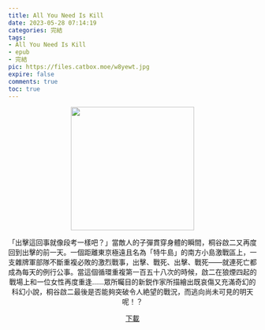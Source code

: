 ```yaml
---
title: All You Need Is Kill
date: 2023-05-28 07:14:19
categories: 完結
tags:
- All You Need Is Kill
- epub
- 完結
pic: https://files.catbox.moe/w8yewt.jpg
expire: false
comments: true
toc: true
---
```


<div style="text-align:center" class="kratos-post-content">

<img width="250px" src="https://files.catbox.moe/w8yewt.jpg">

<p>
「出擊這回事就像段考一樣吧？」當敵人的子彈貫穿身體的瞬間，桐谷啟二又再度回到出擊的前一天。一個距離東京極遠且名為「特牛島」的南方小島激戰區上，一支雜牌軍部隊不斷重複必敗的激烈戰事，出擊、戰死、出擊、戰死——就連死亡都成為每天的例行公事。當這個循環重複第一百五十八次的時候，啟二在狼煙四起的戰場上和一位女性再度重逢……眾所矚目的新鋭作家所描繪出既哀傷又充滿奇幻的科幻小說，桐谷啟二最後是否能夠突破令人絶望的戰況，而逃向尚未可見的明天呢！？
</p>

<p>
<a href="https://epubdatabase.azurewebsites.net/EBOOKS/EPUB/完結/All You Need Is Kill/All You Need Is Kill.epub?download=1">下載</a>
</p>

</div>